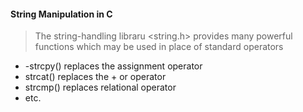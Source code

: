 #### String Manipulation in C
>The string-handling libraru <string.h> provides many powerful functions which may be used in place of standard operators
- -strcpy() replaces the assignment operator
- strcat() replaces the + or operator
- strcmp() replaces relational operator
- etc.